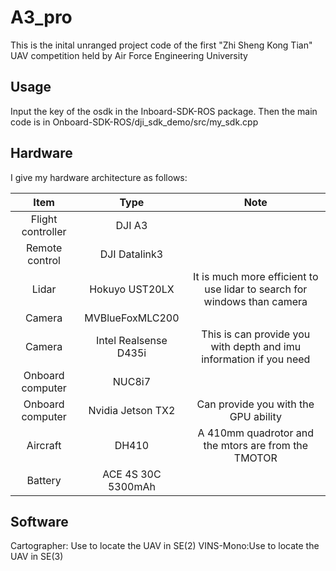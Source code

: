 # A3_pro

This is the inital unranged project code of the first "Zhi Sheng Kong Tian" UAV competition held by Air Force Engineering University

## Usage
Input the key of the osdk in the Inboard-SDK-ROS package. Then the main code is in Onboard-SDK-ROS/dji_sdk_demo/src/my_sdk.cpp

## Hardware
I give my hardware architecture as follows:


Item |Type|Note
:---:|:---:|:---:
Flight controller|DJI A3|
Remote control|DJI Datalink3|
Lidar|Hokuyo UST20LX|It is much more efficient to use lidar to search for  windows than camera
Camera|MVBlueFoxMLC200|
Camera|Intel Realsense D435i|This is can provide you with depth and imu information if you need|
Onboard computer|NUC8i7|
Onboard computer|Nvidia Jetson TX2|Can provide you with the GPU ability
Aircraft|DH410|A 410mm quadrotor and the mtors are from the TMOTOR|
Battery|ACE 4S 30C 5300mAh|

## Software
Cartographer: Use to locate the UAV in SE(2)
VINS-Mono:Use to locate the UAV in SE(3)
